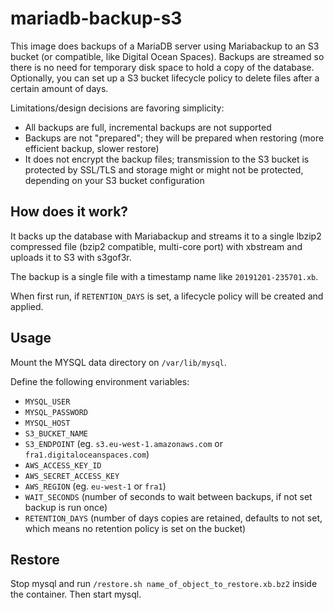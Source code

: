 # mariadb-backup-s3

This image does backups of a MariaDB server using Mariabackup to an S3 bucket (or compatible, like Digital Ocean Spaces). Backups are streamed so there is no need for temporary disk space to hold a copy of the database. Optionally, you can set up a S3 bucket lifecycle policy to delete files after a certain amount of days.

Limitations/design decisions are favoring simplicity:
 
 * All backups are full, incremental backups are not supported
 * Backups are not "prepared"; they will be prepared when restoring (more efficient backup, slower restore)
 * It does not encrypt the backup files; transmission to the S3 bucket is protected by SSL/TLS and storage might or might not be protected, depending on your S3 bucket configuration

## How does it work?
It backs up the database with Mariabackup and streams it to a single lbzip2 compressed file (bzip2 compatible, multi-core port) with xbstream and uploads it to S3 with s3gof3r.

The backup is a single file with a timestamp name like `20191201-235701.xb`.

When first run, if `RETENTION_DAYS` is set, a lifecycle policy will be created and applied.

## Usage

Mount the MYSQL data directory on `/var/lib/mysql`.

Define the following environment variables:

 * `MYSQL_USER`
 * `MYSQL_PASSWORD`
 * `MYSQL_HOST`
 * `S3_BUCKET_NAME`
 * `S3_ENDPOINT` (eg. `s3.eu-west-1.amazonaws.com` or `fra1.digitaloceanspaces.com`)
 * `AWS_ACCESS_KEY_ID`
 * `AWS_SECRET_ACCESS_KEY`
 * `AWS_REGION` (eg. `eu-west-1` or `fra1`)
 * `WAIT_SECONDS` (number of seconds to wait between backups, if not set backup is run once)
 * `RETENTION_DAYS` (number of days copies are retained, defaults to not set, which means no retention policy is set on the bucket)

## Restore

Stop mysql and run `/restore.sh name_of_object_to_restore.xb.bz2` inside the container. Then start mysql.
